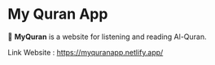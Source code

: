 # My Quran App
🕌 **MyQuran** is a website for listening and reading Al-Quran.

Link Website :
https://myquranapp.netlify.app/
